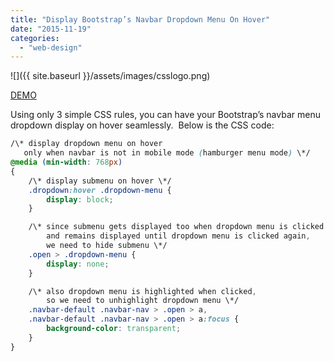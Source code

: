```yaml
---
title: "Display Bootstrap’s Navbar Dropdown Menu On Hover"
date: "2015-11-19"
categories: 
  - "web-design"
---
```


![]({{ site.baseurl }}/assets/images/csslogo.png)

[DEMO](http://rodansotto.com/projects/css/BSNavbar_AutoDropdownOnHover.htm)

Using only 3 simple CSS rules, you can have your Bootstrap’s navbar menu dropdown display on hover seamlessly.  Below is the CSS code:

```css
/\* display dropdown menu on hover
   only when navbar is not in mobile mode (hamburger menu mode) \*/
@media (min-width: 768px) 
{
	/\* display submenu on hover \*/
	.dropdown:hover .dropdown-menu {
		display: block;
	}

	/\* since submenu gets displayed too when dropdown menu is clicked 
		and remains displayed until dropdown menu is clicked again,
		we need to hide submenu \*/
	.open > .dropdown-menu {
		display: none;
	}

	/\* also dropdown menu is highlighted when clicked,
		so we need to unhighlight dropdown menu \*/
	.navbar-default .navbar-nav > .open > a, 
	.navbar-default .navbar-nav > .open > a:focus {
		background-color: transparent;
	}
}
```

  



